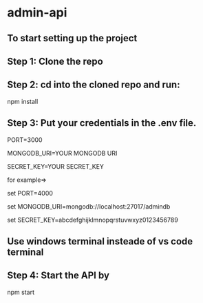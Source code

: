 # admin-api

## To start setting up the project
## Step 1: Clone the repo

## Step 2: cd into the cloned repo and run:
npm install

## Step 3: Put your credentials in the .env file.

PORT=3000

MONGODB_URI=YOUR MONGODB URI

SECRET_KEY=YOUR SECRET_KEY

for example=>

set PORT=4000

set MONGODB_URI=mongodb://localhost:27017/admindb

set SECRET_KEY=abcdefghijklmnopqrstuvwxyz0123456789

## Use windows terminal insteade of vs code terminal
## Step 4: Start the API by

npm start


